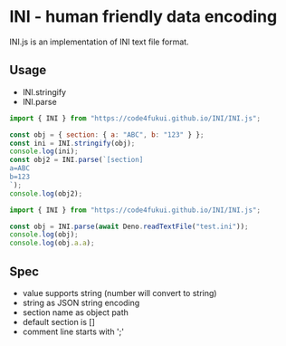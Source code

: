 # INI - human friendly data encoding

INI.js is an implementation of INI text file format.

## Usage

- INI.stringify
- INI.parse

```js
import { INI } from "https://code4fukui.github.io/INI/INI.js";

const obj = { section: { a: "ABC", b: "123" } };
const ini = INI.stringify(obj);
console.log(ini);
const obj2 = INI.parse(`[section]
a=ABC
b=123
`);
console.log(obj2);
```

```js
import { INI } from "https://code4fukui.github.io/INI/INI.js";

const obj = INI.parse(await Deno.readTextFile("test.ini"));
console.log(obj);
console.log(obj.a.a);
```

## Spec

- value supports string (number will convert to string)
- string as JSON string encoding
- section name as object path
- default section is []
- comment line starts with ';'
